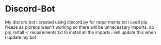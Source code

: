 # Discord-Bot
My discord bot i created using discord.py
for requirments.txt i used pip freeze as pipreqs wasn't working so there will be unnecessary imports.
do pip install -r requirements.txt to install all the imports
i will update this when i update my bot
